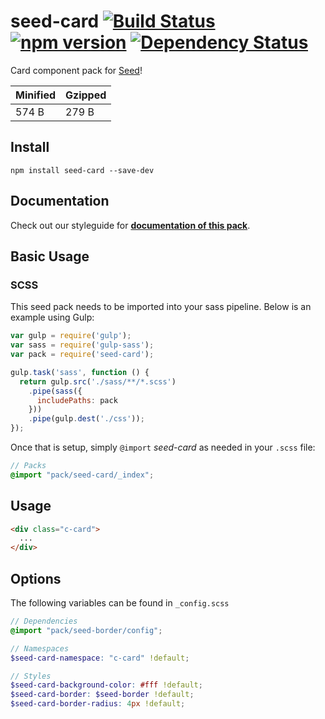 # seed-card [![Build Status](https://travis-ci.org/helpscout/seed-card.svg?branch=master)](https://travis-ci.org/helpscout/seed-card) [![npm version](https://badge.fury.io/js/seed-card.svg)](https://badge.fury.io/js/seed-card) [![Dependency Status](https://david-dm.org/helpscout/seed-card.svg)](https://david-dm.org/helpscout/seed-card)

Card component pack for [Seed](https://github.com/helpscout/seed)!

Minified | Gzipped
---|---
574 B | 279 B


## Install
```
npm install seed-card --save-dev
```


## Documentation

Check out our styleguide for **[documentation of this pack](http://style.helpscout.com/seed/packs/seed-card/)**.


## Basic Usage

### SCSS
This seed pack needs to be imported into your sass pipeline. Below is an example using Gulp:


```javascript
var gulp = require('gulp');
var sass = require('gulp-sass');
var pack = require('seed-card');

gulp.task('sass', function () {
  return gulp.src('./sass/**/*.scss')
    .pipe(sass({
      includePaths: pack
    }))
    .pipe(gulp.dest('./css'));
});
```

Once that is setup, simply `@import` *seed-card* as needed in your `.scss` file:

```scss
// Packs
@import "pack/seed-card/_index";
```

## Usage

```html
<div class="c-card">
  ...
</div>
```


## Options

The following variables can be found in `_config.scss`

```scss
// Dependencies
@import "pack/seed-border/config";

// Namespaces
$seed-card-namespace: "c-card" !default;

// Styles
$seed-card-background-color: #fff !default;
$seed-card-border: $seed-border !default;
$seed-card-border-radius: 4px !default;
```

